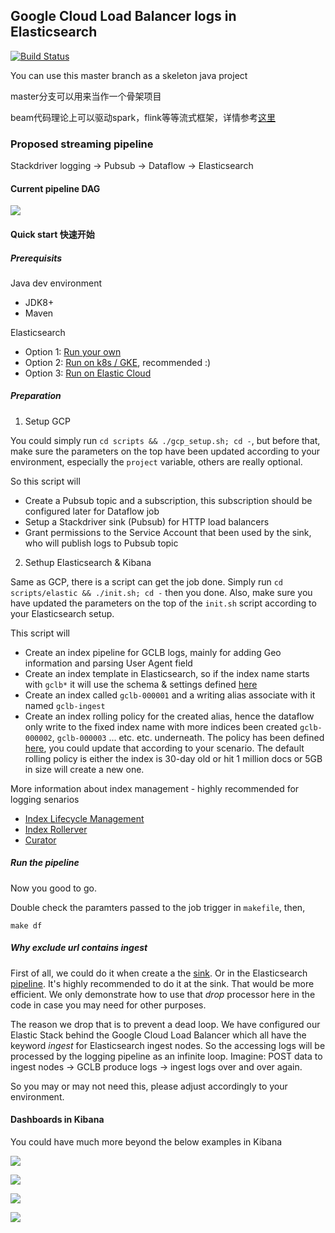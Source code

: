## Google Cloud Load Balancer logs in Elasticsearch

[![Build Status](https://jenkins.bindiego.com/buildStatus/icon?job=raycom-gclb-log)](https://jenkins.bindiego.com/job/raycom-gclb-log/)

You can use this master branch as a skeleton java project

master分支可以用来当作一个骨架项目

beam代码理论上可以驱动spark，flink等等流式框架，详情参考[这里](https://beam.apache.org/documentation/runners/capability-matrix/)

### Proposed streaming pipeline

Stackdriver logging -> Pubsub -> Dataflow -> Elasticsearch

#### Current pipeline DAG
![](https://raw.githubusercontent.com/cloudymoma/raycom/gcp-lb-log/miscs/pipeline_dag.png)

#### Quick start 快速开始

##### Prerequisits

Java dev environment
- JDK8+
- Maven

Elasticsearch
- Option 1: [Run your own](https://github.com/bindiego/local_services/tree/develop/elastic)
- Option 2: [Run on k8s / GKE](https://github.com/bindiego/local_services/tree/develop/k8s/gke/elastic), recommended :)
- Option 3: [Run on Elastic Cloud](https://cloud.elastic.co/)

##### Preparation

1. Setup GCP

You could simply run `cd scripts && ./gcp_setup.sh; cd -`, but before that, make sure the parameters on the top have been updated according to your environment, especially the `project` variable, others are really optional.

So this script will

- Create a Pubsub topic and a subscription, this subscription should be configured later for Dataflow job
- Setup a Stackdriver sink (Pubsub) for HTTP load balancers
- Grant permissions to the Service Account that been used by the sink, who will publish logs to Pubsub topic

2. Sethup Elasticsearch & Kibana

Same as GCP, there is a script can get the job done. Simply run `cd scripts/elastic && ./init.sh; cd -` then you done. Also, make sure you have updated the parameters on the top of the `init.sh` script according to your Elasticsearch setup.

This script will

- Create an index pipeline for GCLB logs, mainly for adding Geo information and parsing User Agent field
- Create an index template in Elasticsearch, so if the index name starts with `gclb*` it will use the schema & settings defined [here](https://github.com/cloudymoma/raycom/blob/gcp-lb-log/scripts/elastic/index-gclb-template.json)
- Create an index called `gclb-000001` and a writing alias associate with it named `gclb-ingest`
- Create an index rolling policy for the created alias, hence the dataflow only write to the fixed index name with more indices been created `gclb-000002`, `gclb-000003` ... etc. etc. underneath. The policy has been defined [here](https://github.com/cloudymoma/raycom/blob/gcp-lb-log/scripts/elastic/init.sh#L47), you could update that according to your scenario. The default rolling policy is either the index is 30-day old or hit 1 million docs or 5GB in size will create a new one.

More information about index management - highly recommended for logging senarios

- [Index Lifecycle Management](https://www.elastic.co/guide/en/elasticsearch/reference/current/index-lifecycle-management.html)
- [Index Rollerver](https://www.elastic.co/blog/managing-time-based-indices-efficiently)
- [Curator](https://www.elastic.co/guide/en/elasticsearch/client/curator/current/index.html)

##### Run the pipeline

Now you good to go.

Double check the paramters passed to the job trigger in `makefile`, then,

```
make df
```

##### Why exclude url contains **ingest**

First of all, we could do it when create a the [sink](https://github.com/cloudymoma/raycom/blob/gcp-lb-log/scripts/gcp_setup.sh#L16-L17). Or in the Elasticsearch [pipeline](https://github.com/cloudymoma/raycom/blob/gcp-lb-log/scripts/elastic/index-gclb-pipeline.json#L4-L8). It's highly recommended to do it at the sink. That would be more efficient. We only demonstrate how to use that *drop* processor here in the code in case you may need for other purposes.

The reason we drop that is to prevent a dead loop. We have configured our Elastic Stack behind the Google Cloud Load Balancer which all have the keyword *ingest* for Elasticsearch ingest nodes. So the accessing logs will be processed by the logging pipeline as an infinite loop. Imagine: POST data to ingest nodes -> GCLB produce logs -> ingest logs over and over again. 

So you may or may not need this, please adjust accordingly to your environment.

#### Dashboards in Kibana

You could have much more beyond the below examples in Kibana

![](https://raw.githubusercontent.com/cloudymoma/raycom/gcp-lb-log/miscs/gclb-dash1.png)

![](https://raw.githubusercontent.com/cloudymoma/raycom/gcp-lb-log/miscs/gclb-dash2.png)

![](https://raw.githubusercontent.com/cloudymoma/raycom/gcp-lb-log/miscs/gclb-dash3.png)

![](https://raw.githubusercontent.com/cloudymoma/raycom/gcp-lb-log/miscs/gclb-dash4.png)
